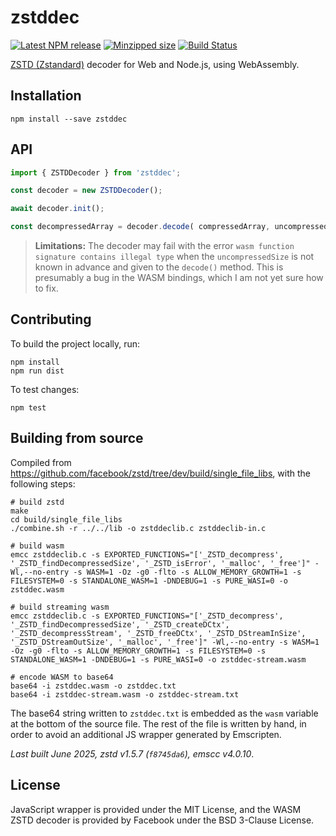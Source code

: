 # zstddec

[![Latest NPM release](https://img.shields.io/npm/v/zstddec.svg)](https://www.npmjs.com/package/zstddec)
[![Minzipped size](https://badgen.net/bundlephobia/minzip/zstddec)](https://bundlephobia.com/result?p=zstddec)
[![Build Status](https://github.com/donmccurdy/zstddec/workflows/build/badge.svg?branch=main&event=push)](https://github.com/donmccurdy/zstddec/actions?query=workflow%3Abuild)

[ZSTD (Zstandard)](https://github.com/facebook/zstd) decoder for Web and Node.js, using WebAssembly.

## Installation

```shell
npm install --save zstddec
```

## API

```javascript
import { ZSTDDecoder } from 'zstddec';

const decoder = new ZSTDDecoder();

await decoder.init();

const decompressedArray = decoder.decode( compressedArray, uncompressedSize );
```

> **Limitations:** The decoder may fail with the error `wasm function signature contains illegal type` when the `uncompressedSize` is not known in advance and given to the `decode()` method. This is presumably a bug in the WASM bindings, which I am not yet sure how to fix.

## Contributing

To build the project locally, run:

```
npm install
npm run dist
```

To test changes:

```
npm test
```

## Building from source

Compiled from https://github.com/facebook/zstd/tree/dev/build/single_file_libs, with the
following steps:

```shell
# build zstd
make
cd build/single_file_libs
./combine.sh -r ../../lib -o zstddeclib.c zstddeclib-in.c

# build wasm
emcc zstddeclib.c -s EXPORTED_FUNCTIONS="['_ZSTD_decompress', '_ZSTD_findDecompressedSize', '_ZSTD_isError', '_malloc', '_free']" -Wl,--no-entry -s WASM=1 -Oz -g0 -flto -s ALLOW_MEMORY_GROWTH=1 -s FILESYSTEM=0 -s STANDALONE_WASM=1 -DNDEBUG=1 -s PURE_WASI=0 -o zstddec.wasm

# build streaming wasm
emcc zstddeclib.c -s EXPORTED_FUNCTIONS="['_ZSTD_decompress', '_ZSTD_findDecompressedSize', '_ZSTD_createDCtx', '_ZSTD_decompressStream', '_ZSTD_freeDCtx', '_ZSTD_DStreamInSize', '_ZSTD_DStreamOutSize', '_malloc', '_free']" -Wl,--no-entry -s WASM=1 -Oz -g0 -flto -s ALLOW_MEMORY_GROWTH=1 -s FILESYSTEM=0 -s STANDALONE_WASM=1 -DNDEBUG=1 -s PURE_WASI=0 -o zstddec-stream.wasm

# encode WASM to base64
base64 -i zstddec.wasm -o zstddec.txt
base64 -i zstddec-stream.wasm -o zstddec-stream.txt
```

The base64 string written to `zstddec.txt` is embedded as the `wasm` variable at the bottom
of the source file. The rest of the file is written by hand, in order to avoid an additional JS
wrapper generated by Emscripten.

_Last built June 2025, zstd v1.5.7 (`f8745da6`), emscc v4.0.10_.

## License

JavaScript wrapper is provided under the MIT License, and the WASM ZSTD decoder is provided by Facebook under the BSD 3-Clause License.
